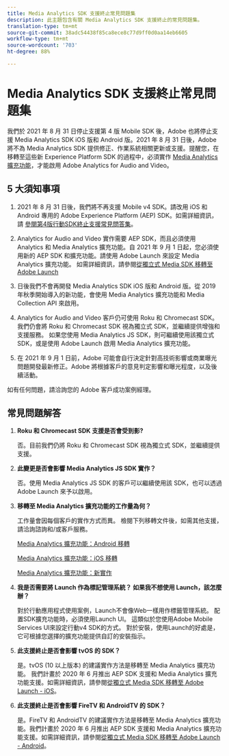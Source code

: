 ```yaml
---
title: Media Analytics SDK 支援終止常見問題集
description: 此主題包含有關 Media Analytics SDK 支援終止的常見問題集。
translation-type: tm+mt
source-git-commit: 38adc54438f85ca8ece8c77d9ff0d0aa14eb6605
workflow-type: tm+mt
source-wordcount: '703'
ht-degree: 88%

---
```



# Media Analytics SDK 支援終止常見問題集

我們於 2021 年 8 月 31 日停止支援第 4 版 Mobile SDK 後，Adobe 也將停止支援 Media Analytics SDK iOS 版和 Android 版。2021 年 8 月 31 日後，Adobe 將不為 Media Analytics SDK 提供修正、作業系統相關更新或支援。提醒您，在移轉至這些新 Experience Platform SDK 的過程中，必須實作 [Media Analytics 擴充功能](https://aep-sdks.gitbook.io/docs/using-mobile-extensions/adobe-media-analytics)，才能啟用 Adobe Analytics for Audio and Video。

## 5 大須知事項

1. 2021 年 8 月 31 日後，我們將不再支援 Mobile v4 SDK。請改用 iOS 和 Android 專用的 Adobe Experience Platform (AEP) SDK。如需詳細資訊，請 [參閱第4版行動SDK終止支援常見問答集](https://aep-sdks.gitbook.io/docs/version-4-sdk-end-of-support-faq)。

1. Analytics for Audio and Video 實作需要 AEP SDK，而且必須使用 Analytics 和 Media Analytics 擴充功能。自 2021 年 9 月 1 日起，您必須使用新的 AEP SDK 和擴充功能。請使用 Adobe Launch 來設定 Media Analytics 擴充功能。  如需詳細資訊，請參閱[從獨立式 Media SDK 移轉至 Adobe Launch](https://docs.adobe.com/content/help/zh-Hant/media-analytics/using/sdk-implement/sdk-to-launch/sdk-to-launch-migration.html)

1. 日後我們不會再開發 Media Analytics SDK iOS 版和 Android 版。從 2019 年秋季開始導入的新功能，會使用 Media Analytics 擴充功能和 Media Collection API 來啟用。

1. Analytics for Audio and Video 客戶仍可使用 Roku 和 Chromecast SDK。我們仍會將 Roku 和 Chromecast SDK 視為獨立式 SDK，並繼續提供增強和支援服務。  如果您使用 Media Analytics JS SDK，則可繼續使用該獨立式 SDK，或是使用 Adobe Launch 啟用 Media Analytics 擴充功能。

1. 在 2021 年 9 月 1 日前，Adobe 可能會自行決定針對高技術影響或商業曝光問題開發最新修正。Adobe 將根據客戶的意見判定影響和曝光程度，以及後續活動。

如有任何問題，請洽詢您的 Adobe 客戶成功案例經理。

## 常見問題解答

1. **Roku 和 Chromecast SDK 支援是否會受到影?**

   否。目前我們仍將 Roku 和 Chromecast SDK 視為獨立式 SDK，並繼續提供支援。&#x200B;
1. **此變更是否會影響 Media Analytics JS SDK 實作？**

   否。使用 Media Analytics JS SDK 的客戶可以繼續使用該 SDK，也可以透過 Adobe Launch 來予以啟用。
&#x200B;
1. **移轉至 Media Analytics 擴充功能的工作量為何？**

   工作量會因每個客戶的實作方式而異。  檢閱下列移轉文件後，如需其他支援，請洽詢諮詢和/或客戶服務。

   [Media Analytics 擴充功能：Android 移轉](https://docs.adobe.com/content/help/zh-Hant/media-analytics/using/sdk-implement/sdk-to-launch/sdk-to-launch-migration-platforms/sdk-to-launch-migration-android.html)

   [Media Analytics 擴充功能：iOS 移轉](https://docs.adobe.com/content/help/zh-Hant/media-analytics/using/sdk-implement/sdk-to-launch/sdk-to-launch-migration-platforms/sdk-to-launch-migration-ios.html)

   [Media Analytics 擴充功能：新實作](https://aep-sdks.gitbook.io/docs/using-mobile-extensions/adobe-media-analytics)

1. **我是否需要將 Launch 作為標記管理系統？ 如果我不想使用 Launch，該怎麼辦？**

   對於行動應用程式使用案例，Launch不會像Web一樣用作標籤管理系統。  配置SDK擴充功能時，必須使用Launch UI。 這類似於您使用Adobe Mobile Services UI來設定行動v4 SDK的方式。 對於安裝，使用Launch的好處是，它可根據您選擇的擴充功能提供自訂的安裝指示。

1. **此支援終止是否會影響 tvOS 的 SDK？**

   是。tvOS (10 以上版本) 的建議實作方法是移轉至 Media Analytics 擴充功能。  我們計畫於 2020 年 6 月推出 AEP SDK 支援和 Media Analytics 擴充功能支援。如需詳細資訊，請參閱[從獨立式 Media SDK 移轉至 Adobe Launch - iOS](https://docs.adobe.com/content/help/zh-Hant/media-analytics/using/sdk-implement/sdk-to-launch/sdk-to-launch-migration-platforms/sdk-to-launch-migration-ios.html)。

1. **此支援終止是否會影響 FireTV 和 AndroidTV 的 SDK&#x200B;？**

   是。FireTV 和 AndroidTV 的建議實作方法是移轉至 Media Analytics 擴充功能。我們計畫於 2020 年 6 月推出 AEP SDK 支援和 Media Analytics 擴充功能支援。如需詳細資訊，請參閱[從獨立式 Media SDK 移轉至 Adobe Launch - Android](https://docs.adobe.com/content/help/zh-Hant/media-analytics/using/sdk-implement/sdk-to-launch/sdk-to-launch-migration-platforms/sdk-to-launch-migration-android.html)。
